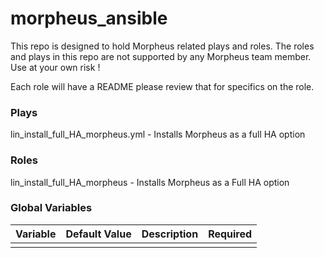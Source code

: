 morpheus_ansible
=========================

This repo is designed to hold Morpheus related plays and roles.
The roles and plays in this repo are not supported by any Morpheus team member. 
Use at your own risk ! 


Each role will have a README please review that for specifics on the role.

### Plays
lin_install_full_HA_morpheus.yml - Installs Morpheus as a full HA option


### Roles
lin_install_full_HA_morpheus - Installs Morpheus as a Full HA option

### Global Variables

| Variable | Default Value | Description | Required |
|:---------|:--------------|:------------|:---------|
|          |               |             |          |
